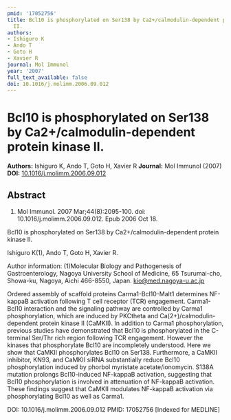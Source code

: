```yaml
---
pmid: '17052756'
title: Bcl10 is phosphorylated on Ser138 by Ca2+/calmodulin-dependent protein kinase
  II.
authors:
- Ishiguro K
- Ando T
- Goto H
- Xavier R
journal: Mol Immunol
year: '2007'
full_text_available: false
doi: 10.1016/j.molimm.2006.09.012
---
```


# Bcl10 is phosphorylated on Ser138 by Ca2+/calmodulin-dependent protein kinase II.
**Authors:** Ishiguro K, Ando T, Goto H, Xavier R
**Journal:** Mol Immunol (2007)
**DOI:** [10.1016/j.molimm.2006.09.012](https://doi.org/10.1016/j.molimm.2006.09.012)

## Abstract

1. Mol Immunol. 2007 Mar;44(8):2095-100. doi: 10.1016/j.molimm.2006.09.012. Epub 
2006 Oct 18.

Bcl10 is phosphorylated on Ser138 by Ca2+/calmodulin-dependent protein kinase 
II.

Ishiguro K(1), Ando T, Goto H, Xavier R.

Author information:
(1)Molecular Biology and Pathogenesis of Gastroenterology, Nagoya University 
School of Medicine, 65 Tsurumai-cho, Showa-ku, Nagoya, Aichi 466-8550, Japan. 
kio@med.nagoya-u.ac.jp

Ordered assembly of scaffold proteins Carma1-Bcl10-Malt1 determines NF-kappaB 
activation following T cell receptor (TCR) engagement. Carma1-Bcl10 interaction 
and the signaling pathway are controlled by Carma1 phosphorylation, which are 
induced by PKCtheta and Ca(2+)/calmodulin-dependent protein kinase II (CaMKII). 
In addition to Carma1 phosphorylation, previous studies have demonstrated that 
Bcl10 is phosphorylated in the C-terminal Ser/Thr rich region following TCR 
engagement. However the kinases that phosphorylate Bcl10 are incompletely 
understood. Here we show that CaMKII phosphorylates Bcl10 on Ser138. 
Furthermore, a CaMKII inhibitor, KN93, and CaMKII siRNA substantially reduce 
Bcl10 phosphorylation induced by phorbol myristate acetate/ionomycin. S138A 
mutation prolongs Bcl10-induced NF-kappaB activation, suggesting that Bcl10 
phosphorylation is involved in attenuation of NF-kappaB activation. These 
findings suggest that CaMKII modulates NF-kappaB activation via phosphorylating 
Bcl10 as well as Carma1.

DOI: 10.1016/j.molimm.2006.09.012
PMID: 17052756 [Indexed for MEDLINE]
